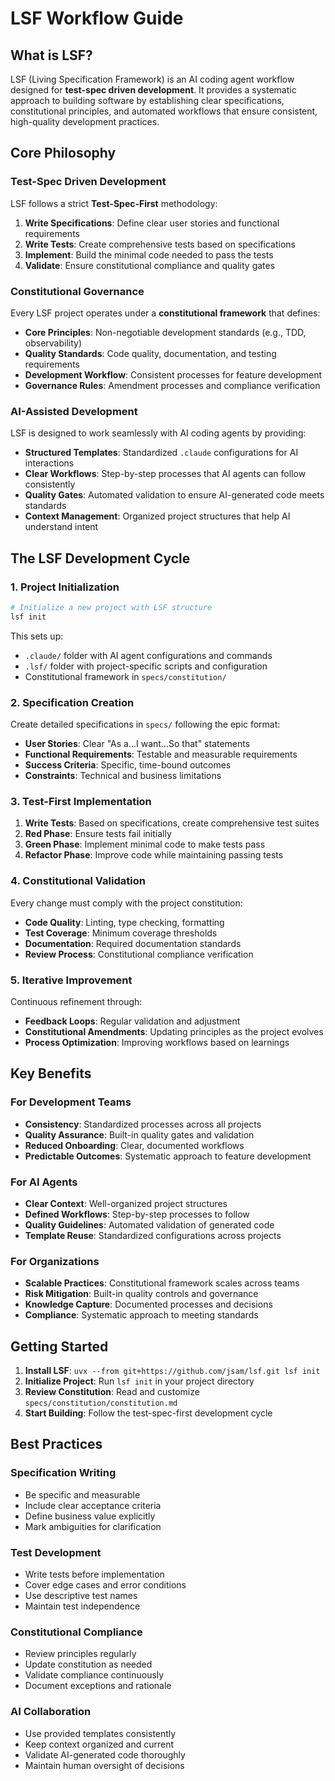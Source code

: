 # LSF Workflow Guide

## What is LSF?

LSF (Living Specification Framework) is an AI coding agent workflow designed for **test-spec driven development**. It provides a systematic approach to building software by establishing clear specifications, constitutional principles, and automated workflows that ensure consistent, high-quality development practices.

## Core Philosophy

### Test-Spec Driven Development

LSF follows a strict **Test-Spec-First** methodology:

1. **Write Specifications**: Define clear user stories and functional requirements
2. **Write Tests**: Create comprehensive tests based on specifications  
3. **Implement**: Build the minimal code needed to pass the tests
4. **Validate**: Ensure constitutional compliance and quality gates

### Constitutional Governance

Every LSF project operates under a **constitutional framework** that defines:

- **Core Principles**: Non-negotiable development standards (e.g., TDD, observability)
- **Quality Standards**: Code quality, documentation, and testing requirements
- **Development Workflow**: Consistent processes for feature development
- **Governance Rules**: Amendment processes and compliance verification

### AI-Assisted Development

LSF is designed to work seamlessly with AI coding agents by providing:

- **Structured Templates**: Standardized `.claude` configurations for AI interactions
- **Clear Workflows**: Step-by-step processes that AI agents can follow consistently
- **Quality Gates**: Automated validation to ensure AI-generated code meets standards
- **Context Management**: Organized project structures that help AI understand intent

## The LSF Development Cycle

### 1. Project Initialization

```bash
# Initialize a new project with LSF structure
lsf init
```

This sets up:
- `.claude/` folder with AI agent configurations and commands
- `.lsf/` folder with project-specific scripts and configuration
- Constitutional framework in `specs/constitution/`

### 2. Specification Creation

Create detailed specifications in `specs/` following the epic format:
- **User Stories**: Clear "As a...I want...So that" statements
- **Functional Requirements**: Testable and measurable requirements
- **Success Criteria**: Specific, time-bound outcomes
- **Constraints**: Technical and business limitations

### 3. Test-First Implementation

1. **Write Tests**: Based on specifications, create comprehensive test suites
2. **Red Phase**: Ensure tests fail initially
3. **Green Phase**: Implement minimal code to make tests pass
4. **Refactor Phase**: Improve code while maintaining passing tests

### 4. Constitutional Validation

Every change must comply with the project constitution:
- **Code Quality**: Linting, type checking, formatting
- **Test Coverage**: Minimum coverage thresholds
- **Documentation**: Required documentation standards
- **Review Process**: Constitutional compliance verification

### 5. Iterative Improvement

Continuous refinement through:
- **Feedback Loops**: Regular validation and adjustment
- **Constitutional Amendments**: Updating principles as the project evolves
- **Process Optimization**: Improving workflows based on learnings

## Key Benefits

### For Development Teams

- **Consistency**: Standardized processes across all projects
- **Quality Assurance**: Built-in quality gates and validation
- **Reduced Onboarding**: Clear, documented workflows
- **Predictable Outcomes**: Systematic approach to feature development

### For AI Agents

- **Clear Context**: Well-organized project structures
- **Defined Workflows**: Step-by-step processes to follow
- **Quality Guidelines**: Automated validation of generated code
- **Template Reuse**: Standardized configurations across projects

### For Organizations

- **Scalable Practices**: Constitutional framework scales across teams
- **Risk Mitigation**: Built-in quality controls and governance
- **Knowledge Capture**: Documented processes and decisions
- **Compliance**: Systematic approach to meeting standards

## Getting Started

1. **Install LSF**: `uvx --from git+https://github.com/jsam/lsf.git lsf init`
2. **Initialize Project**: Run `lsf init` in your project directory
3. **Review Constitution**: Read and customize `specs/constitution/constitution.md`
4. **Start Building**: Follow the test-spec-first development cycle

## Best Practices

### Specification Writing

- Be specific and measurable
- Include clear acceptance criteria
- Define business value explicitly
- Mark ambiguities for clarification

### Test Development

- Write tests before implementation
- Cover edge cases and error conditions
- Use descriptive test names
- Maintain test independence

### Constitutional Compliance

- Review principles regularly
- Update constitution as needed
- Validate compliance continuously
- Document exceptions and rationale

### AI Collaboration

- Use provided templates consistently
- Keep context organized and current
- Validate AI-generated code thoroughly
- Maintain human oversight of decisions